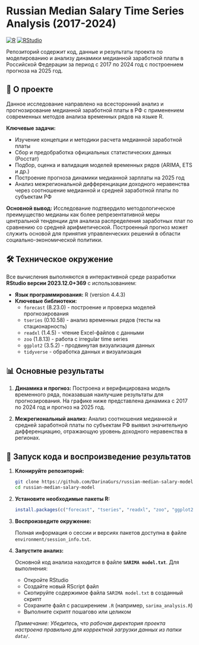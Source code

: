 # Russian Median Salary Time Series Analysis (2017-2024)

[![R](https://img.shields.io/badge/R-276DC3?style=for-the-badge&logo=r&logoColor=white)](https://www.r-project.org/)
[![RStudio](https://img.shields.io/badge/RStudio-75AADB?style=for-the-badge&logo=RStudio&logoColor=white)](https://posit.co/)

Репозиторий содержит код, данные и результаты проекта по моделированию и анализу динамики медианной заработной платы в Российской Федерации за период с 2017 по 2024 год с построением прогноза на 2025 год.

## 📌 О проекте

Данное исследование направлено на всесторонний анализ и прогнозирование медианной заработной платы в РФ с применением современных методов анализа временных рядов на языке R.

**Ключевые задачи:**
- Изучение концепции и методики расчета медианной заработной платы
- Сбор и предобработка официальных статистических данных (Росстат)
- Подбор, оценка и валидация моделей временных рядов (ARIMA, ETS и др.)
- Построение прогноза динамики медианной зарплаты на 2025 год
- Анализ межрегиональной дифференциации доходного неравенства через соотношение медианной и средней заработной платы по субъектам РФ

**Основной вывод:** Исследование подтвердило методологическое преимущество медианы как более репрезентативной меры центральной тенденции для анализа распределения заработных плат по сравнению со средней арифметической. Построенный прогноз может служить основой для принятия управленческих решений в области социально-экономической политики.

## 🛠️ Техническое окружение

Все вычисления выполняются в интерактивной среде разработки **RStudio версии 2023.12.0+369** с использованием:

- **Язык программирования:** R (version 4.4.3)
- **Ключевые библиотеки:**
  - `forecast` (8.23.0) - построение и проверка моделей прогнозирования
  - `tseries` (0.10.58) - анализ временных рядов (тесты на стационарность)
  - `readxl` (1.4.5) - чтение Excel-файлов с данными
  - `zoo` (1.8.13) - работа с irregular time series
  - `ggplot2` (3.5.2) - продвинутая визуализация данных
  - `tidyverse` - обработка данных и визуализация

## 📊 Основные результаты

1. **Динамика и прогноз:** Построена и верифицирована модель временного ряда, показавшая наилучшие результаты для прогнозирования. На графике ниже представлена динамика с 2017 по 2024 год и прогноз на 2025 год.

2. **Межрегиональный анализ:** Анализ соотношения медианной и средней заработной платы по субъектам РФ выявил значительную дифференциацию, отражающую уровень доходного неравенства в регионах.

## 🚀 Запуск кода и воспроизведение результатов

1.  **Клонируйте репозиторий:**

    ```bash
    git clone https://github.com/DarinaGurs/russian-median-salary-model.git
    cd russian-median-salary-model
    ```

2.  **Установите необходимые пакеты R:**

    ```r
    install.packages(c("forecast", "tseries", "readxl", "zoo", "ggplot2", "tidyverse"))
    ```

3.  **Воспроизведите окружение:**

    Полная информация о сессии и версиях пакетов доступна в файле `environment/session_info.txt`.

4.  **Запустите анализ:**

    Основной код анализа находится в файле **`SARIMA model.txt`**. Для выполнения:

    - Откройте RStudio
    - Создайте новый RScript файл
    - Скопируйте содержимое файла `SARIMA model.txt` в созданный скрипт
    - Сохраните файл с расширением `.R` (например, `sarima_analysis.R`)
    - Выполните скрипт пошагово или целиком

    *Примечание: Убедитесь, что рабочая директория проекта настроена правильно для корректной загрузки данных из папки `data/`.*






